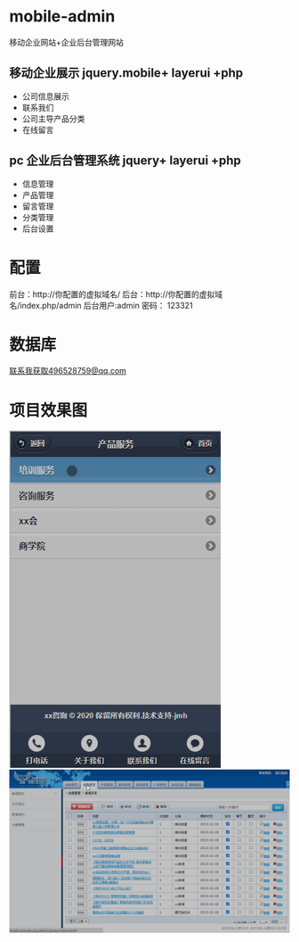 # mobile-admin

移动企业网站+企业后台管理网站

## 移动企业展示 jquery.mobile+ layerui +php

- 公司信息展示
- 联系我们
- 公司主导产品分类
- 在线留言

## pc 企业后台管理系统 jquery+ layerui +php

- 信息管理
- 产品管理
- 留言管理
- 分类管理
- 后台设置

# 配置

前台：http://你配置的虚拟域名/
后台：http://你配置的虚拟域名/index.php/admin 后台用户:admin 密码： 123321

# 数据库

联系我获取496528759@qq.com

# 项目效果图

![avatar](https://raw.githubusercontent.com/hellojinjin123/mobile-admin/main/Public/show/haojjmobile.gif)
![avatar](https://raw.githubusercontent.com/hellojinjin123/mobile-admin/main/Public/show/haojjpc.gif)
